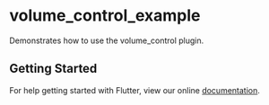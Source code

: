 # volume_control_example

Demonstrates how to use the volume_control plugin.

## Getting Started

For help getting started with Flutter, view our online
[documentation](https://flutter.io/).
